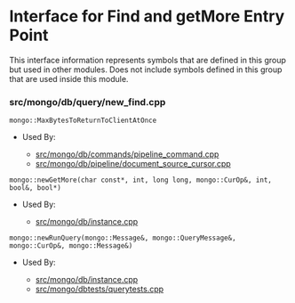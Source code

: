 
# Interface for Find and getMore Entry Point
This interface information represents symbols that are defined in this group but used in other modules.  Does not include symbols defined in this group that are used inside this module.

### src/mongo/db/query/new\_find.cpp

<div></div>

    mongo::MaxBytesToReturnToClientAtOnce

- Used By:

    - [src/mongo/db/commands/pipeline\_command.cpp](../../../../core\_query\_system/aggregation\_framework)
    - [src/mongo/db/pipeline/document\_source\_cursor.cpp](../../../../core\_query\_system/aggregation\_framework)

<div></div>

    mongo::newGetMore(char const*, int, long long, mongo::CurOp&, int, bool&, bool*)

- Used By:

    - [src/mongo/db/instance.cpp](../../../../storage/storage\_layer\_structure)

<div></div>

    mongo::newRunQuery(mongo::Message&, mongo::QueryMessage&, mongo::CurOp&, mongo::Message&)

- Used By:

    - [src/mongo/db/instance.cpp](../../../../storage/storage\_layer\_structure)
    - [src/mongo/dbtests/querytests.cpp](../../../../tests/unit\_tests)
